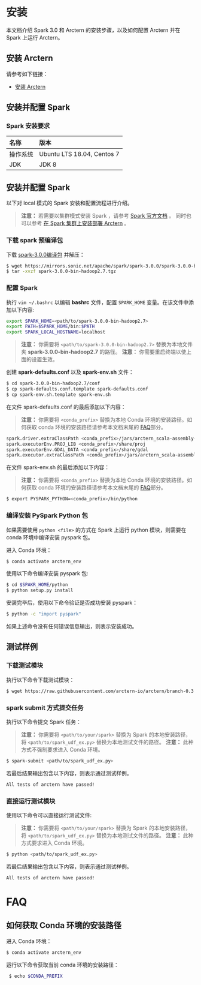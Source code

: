 # 安装

本文档介绍 Spark 3.0 和 Arctern 的安装步骤，以及如何配置 Arctern 并在 Spark 上运行 Arctern。

## 安装 Arctern

请参考如下链接：

* [安装 Arctern](./standalone_installation.md)

## 安装并配置 Spark

### Spark 安装要求

|  名称    |   版本     |
| :---------- | :------------ |
| 操作系统 |Ubuntu LTS 18.04, Centos 7|
| JDK    | JDK 8 |

## 安装并配置 Spark

以下对 local 模式的 Spark 安装和配置流程进行介绍。
> **注意：** 若需要以集群模式安装 Spark ，请参考 [Spark 官方文档](https://spark.apache.org/docs/latest/) 。
同时也可以参考 [在 Spark 集群上安装部署 Arctern](./cluster_installation.md) 。

### 下载 spark 预编译包

下载 [spark-3.0.0编译包](https://mirrors.sonic.net/apache/spark/spark-3.0.0/spark-3.0.0-bin-hadoop2.7.tgz) 并解压：

```bash
$ wget https://mirrors.sonic.net/apache/spark/spark-3.0.0/spark-3.0.0-bin-hadoop2.7.tgz
$ tar -xvzf spark-3.0.0-bin-hadoop2.7.tgz
```

### 配置 Spark

执行 `vim ~/.bashrc` 以编辑 **bashrc** 文件，配置 `SPARK_HOME` 变量。在该文件中添加以下内容:

```bash
export SPARK_HOME=<path/to/spark-3.0.0-bin-hadoop2.7>
export PATH=$SPARK_HOME/bin:$PATH
export SPARK_LOCAL_HOSTNAME=localhost
```

> **注意：** 你需要将 `<path/to/spark-3.0.0-bin-hadoop2.7>` 替换为本地文件夹 **spark-3.0.0-bin-hadoop2.7** 的路径。
> **注意：** 你需要重启终端以使上面的设置生效。

创建 **spark-defaults.conf** 以及 **spark-env.sh** 文件：

```bash
$ cd spark-3.0.0-bin-hadoop2.7/conf
$ cp spark-defaults.conf.template spark-defaults.conf
$ cp spark-env.sh.template spark-env.sh
```

在文件 spark-defaults.conf 的最后添加以下内容：

> **注意：** 你需要将 `<conda_prefix>` 替换为本地 Conda 环境的安装路径。如何获取 conda 环境的安装路径请参考本文档末尾的 [FAQ](#FAQ)部分。

```bash
spark.driver.extraClassPath <conda_prefix>/jars/arctern_scala-assembly-0.3.0.jar
spark.executorEnv.PROJ_LIB <conda_prefix>/share/proj
spark.executorEnv.GDAL_DATA <conda_prefix>/share/gdal
spark.executor.extraClassPath <conda_prefix>/jars/arctern_scala-assembly-0.3.0.jar
```

在文件 spark-env.sh 的最后添加以下内容：
> **注意：** 你需要将 `<conda_prefix>` 替换为本地 Conda 环境的安装路径。如何获取 conda 环境的安装路径请参考本文档末尾的 [FAQ](#FAQ)部分。

```bash
$ export PYSPARK_PYTHON=<conda_prefix>/bin/python
```

### 编译安装 PySpark Python 包
如果需要使用 `python <file>` 的方式在 Spark 上运行 python 模块，则需要在 conda 环境中编译安装 pyspark 包。

进入 Conda 环境：

```bash
$ conda activate arctern_env
```

使用以下命令编译安装 pyspark 包:
```bash
$ cd $SPAKR_HOME/python
$ python setup.py install
```

安装完毕后，使用以下命令验证是否成功安装 pyspark：

```bash
$ python -c "import pyspark"
```
如果上述命令没有任何错误信息输出，则表示安装成功。


## 测试样例

### 下载测试模块

执行以下命令下载测试模块：

```bash
$ wget https://raw.githubusercontent.com/arctern-io/arctern/branch-0.3.x/spark/pyspark/examples/gis/spark_udf_ex.py
```

### spark submit 方式提交任务

执行以下命令提交 Spark 任务：

> **注意：** 你需要将 `<path/to/your/spark>` 替换为 Spark 的本地安装路径，将 `<path/to/spark_udf_ex.py>` 替换为本地测试文件的路径。
> **注意：** 此种方式不强制要求进入 Conda 环境。

```bash
$ spark-submit <path/to/spark_udf_ex.py>
```

若最后结果输出包含以下内容，则表示通过测试样例。

```bash
All tests of arctern have passed!
```

### 直接运行测试模块

使用以下命令可以直接运行测试文件:
> **注意：** 你需要将 `<path/to/your/spark>` 替换为 Spark 的本地安装路径，将 `<path/to/spark_udf_ex.py>` 替换为本地测试文件的路径。
> **注意：** 此种方式要求进入 Conda 环境。

```bash
$ python <path/to/spark_udf_ex.py>
```

若最后结果输出包含以下内容，则表示通过测试样例。
```bash
All tests of arctern have passed!
```

# FAQ

## 如何获取 Conda 环境的安装路径

进入 Conda 环境：

```bash
$ conda activate arctern_env
```

运行以下命令获取当前 conda 环境的安装路径：

```bash
 $ echo $CONDA_PREFIX
```